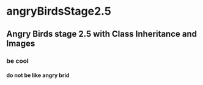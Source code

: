 # angryBirdsStage2.5
## Angry Birds stage 2.5 with Class Inheritance and Images
### be cool
#### do not be like angry brid